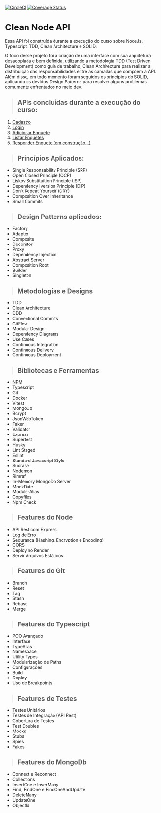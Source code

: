 [![CircleCI](https://dl.circleci.com/status-badge/img/circleci/C5V8cHZnhMU5grLNxQmRZa/KSQDeMndzHds368CejJNub/tree/main.svg?style=svg&circle-token=5e67a2999bfc291afe5593c9b9abc0a5d4f4cd1e)](https://dl.circleci.com/status-badge/redirect/circleci/C5V8cHZnhMU5grLNxQmRZa/KSQDeMndzHds368CejJNub/tree/main)
[![Coverage Status](https://coveralls.io/repos/github/paulojr-eco/Clean-Node-API/badge.svg?branch=main)](https://coveralls.io/github/paulojr-eco/Clean-Node-API?branch=main)

# Clean Node API

Essa API foi construída durante a execução do curso sobre NodeJs, Typescript, TDD, Clean Architecture e SOLID.

O foco desse projeto foi a criação de uma interface com sua arquitetura desacoplada e bem definida, utilizando a metodologia TDD (Test Driven Development) como guia de trabalho, Clean Architecture para realizar a distribuição das responsabilidades entre as camadas que compõem a API. Além disso, em todo momento foram seguidos os princípios do SOLID, aplicando os devidos Design Patterns para resolver alguns problemas comumente enfrentados no meio dev.

> ## APIs concluídas durante a execução do curso:

1. [Cadastro](./requirements/signup.md)
2. [Login](./requirements/login.md)
3. [Adicionar Enquete](./requirements/add-survey.md)
4. [Listar Enquetes](./requirements/survey.md)
5. [Responder Enquete (em construção...)](./requirements/add-survey-result.md)

> ## Princípios Aplicados:
* Single Responsability Principle (SRP)
* Open Closed Principle (OCP)
* Liskov Substituition Principle (ISP)
* Dependency Iversion Principle (DIP)
* Don't Repeat Yourself (DRY)
* Composition Over Inheritance
* Small Commits

> ## Design Patterns aplicados:
* Factory
* Adapter
* Composite
* Decorator
* Proxy
* Dependency Injection
* Abstract Server
* Composition Root
* Builder
* Singleton

> ## Metodologias e Designs

* TDD
* Clean Architecture
* DDD
* Conventional Commits
* GitFlow
* Modular Design
* Dependency Diagrams
* Use Cases
* Continuous Integration
* Continuous Delivery
* Continuous Deployment

> ## Bibliotecas e Ferramentas

* NPM
* Typescript
* Git
* Docker
* Vitest
* MongoDb
* Bcrypt
* JsonWebToken
* Faker
* Validator
* Express
* Supertest
* Husky
* Lint Staged
* Eslint
* Standard Javascript Style
* Sucrase
* Nodemon
* Rimraf
* In-Memory MongoDb Server
* MockDate
* Module-Alias
* Copyfiles
* Npm Check

> ## Features do Node

* API Rest com Express
* Log de Erro
* Segurança (Hashing, Encryption e Encoding)
* CORS
* Deploy no Render
* Servir Arquivos Estáticos

> ## Features do Git

* Branch
* Reset
* Tag
* Stash
* Rebase
* Merge

> ## Features do Typescript

* POO Avançado
* Interface
* TypeAlias
* Namespace
* Utility Types
* Modularização de Paths
* Configurações
* Build
* Deploy
* Uso de Breakpoints

> ## Features de Testes

* Testes Unitários
* Testes de Integração (API Rest)
* Cobertura de Testes
* Test Doubles
* Mocks
* Stubs
* Spies
* Fakes

> ## Features do MongoDb

* Connect e Reconnect
* Collections
* InsertOne e InserMany
* Find, FindOne e FindOneAndUpdate
* DeleteMany
* UpdateOne
* ObjectId
